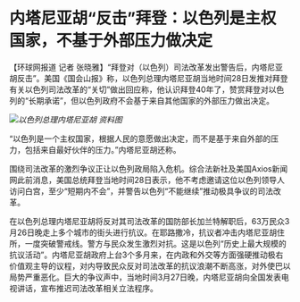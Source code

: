 # 内塔尼亚胡“反击”拜登：以色列是主权国家，不基于外部压力做决定

【环球网报道 记者
张晓雅】“拜登对（以色列）司法改革发出警告后，内塔尼亚胡反击”。美国《国会山报》称，以色列总理内塔尼亚胡当地时间28日发推对拜登有关以色列司法改革的“关切”做出回应称，他认识拜登40年了，赞赏拜登对以色列的“长期承诺”，但以色列政府不会基于来自其他国家的外部压力做出决定。

![](https://inews.gtimg.com/news_bt/Oqf7XdL4jsn2MNKeD90YWDwV9-O0mY8MWQSVOosocMJf4AA/1000)_以色列总理内塔尼亚胡
资料图_

“以色列是一个主权国家，根据人民的意愿做出决定，而不是基于来自外部的压力，包括来自最好伙伴的压力。”内塔尼亚胡还称。

围绕司法改革的激烈争议正让以色列政局陷入危机。综合法新社及美国Axios新闻网此前消息，美国总统拜登当地时间28日表示，他不考虑邀请这位以色列领导人访问白宫，至少“短期内不会”，并警告以色列“不能继续”推动极具争议的司法改革。

在以色列总理内塔尼亚胡将反对其司法改革的国防部长加兰特解职后，63万民众3月26日晚走上多个城市的街头进行抗议。在耶路撒冷，抗议者冲击内塔尼亚胡住所，一度突破警戒线。警方与民众发生激烈对抗。这是以色列“历史上最大规模的抗议活动”。内塔尼亚胡政府上台3个多月来，在内政和外交等方面强硬推动极右价值观主导的议程，对内导致民众反对司法改革的抗议浪潮不断高涨，对外使巴以局势严重恶化。巨大的争议声中，当地时间3月27日晚，内塔尼亚胡向全国发表电视讲话，宣布推迟司法改革相关立法程序。

